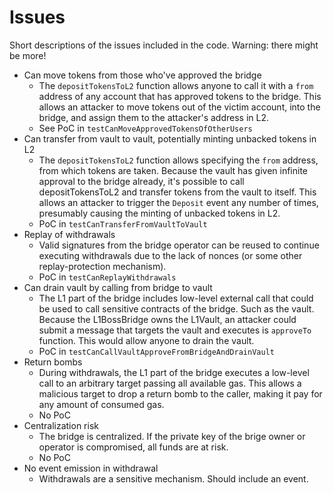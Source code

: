 # Issues

Short descriptions of the issues included in the code. Warning: there might be more!

- Can move tokens from those who've approved the bridge
    - The `depositTokensToL2` function allows anyone to call it with a `from` address of any account that has approved tokens to the bridge. This allows an attacker to move tokens out of the victim account, into the bridge, and assign them to the attacker's address in L2.
    - See PoC in `testCanMoveApprovedTokensOfOtherUsers`
- Can transfer from vault to vault, potentially minting unbacked tokens in L2
    - The `depositTokensToL2` function allows specifying the `from` address, from which tokens are taken. Because the vault has given infinite approval to the bridge already, it's possible to call depositTokensToL2 and transfer tokens from the vault to itself. This allows an attacker to trigger the `Deposit` event any number of times, presumably causing the minting of unbacked tokens in L2.
    - PoC in `testCanTransferFromVaultToVault`
- Replay of withdrawals
    - Valid signatures from the bridge operator can be reused to continue executing withdrawals due to the lack of nonces (or some other replay-protection mechanism).
    - PoC in `testCanReplayWithdrawals`
- Can drain vault by calling from bridge to vault
    - The L1 part of the bridge includes low-level external call that could be used to call sensitive contracts of the bridge. Such as the vault. Because the L1BossBridge owns the L1Vault, an attacker could submit a message that targets the vault and executes is `approveTo` function. This would allow anyone to drain the vault.
    - PoC in `testCanCallVaultApproveFromBridgeAndDrainVault`
- Return bombs
    - During withdrawals, the L1 part of the bridge executes a low-level call to an arbitrary target passing all available gas. This allows a malicious target to drop a return bomb to the caller, making it pay for any amount of consumed gas.
    - No PoC
- Centralization risk
    - The bridge is centralized. If the private key of the brige owner or operator is compromised, all funds are at risk.
    - No PoC
- No event emission in withdrawal
    - Withdrawals are a sensitive mechanism. Should include an event.